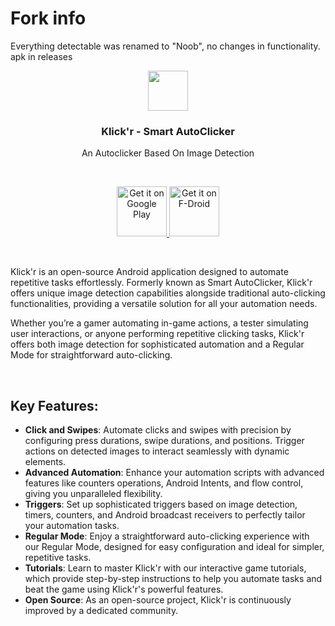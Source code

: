 # Fork info

Everything detectable was renamed to "Noob", no changes in functionality. apk in releases
<p align="center">
  <img src="https://github.com/Nain57/SmartAutoClicker/blob/master/smartautoclicker/src/main/ic_smart_auto_clicker-playstore.png?raw=true" height="64">
  <h3 align="center">Klick'r - Smart AutoClicker</h3>
  <p align="center">An Autoclicker Based On Image Detection
  </p>
</p>

<br>

<p align="center">
  <a href='https://play.google.com/store/apps/details?id=com.buzbuz.smartautoclicker&pcampaignid=MKT-Other-global-all-co-prtnr-py-PartBadge-Mar2515-1'>
    <img alt='Get it on Google Play' height='80' src='https://play.google.com/intl/en_us/badges/images/generic/en_badge_web_generic.png'/>
  </a>
  <a href='https://f-droid.org/packages/com.buzbuz.smartautoclicker/'>
    <img alt='Get it on F-Droid' height='80' src='https://fdroid.gitlab.io/artwork/badge/get-it-on.png'/>
  </a>
</p>

</br>
 
<p>Klick'r is an open-source Android application designed to automate repetitive tasks effortlessly. Formerly known as Smart AutoClicker, Klick'r offers unique image detection capabilities alongside traditional auto-clicking functionalities, providing a versatile solution for all your automation needs.
</p>
<p>Whether you’re a gamer automating in-game actions, a tester simulating user interactions, or anyone performing repetitive clicking tasks, Klick'r offers both image detection for sophisticated automation and a Regular Mode for straightforward auto-clicking.
</p>

</br>

## Key Features:
* **Click and Swipes**: Automate clicks and swipes with precision by configuring press durations, swipe durations, and positions. Trigger actions on detected images to interact seamlessly with dynamic elements.
* **Advanced Automation**: Enhance your automation scripts with advanced features like counters operations, Android Intents, and flow control, giving you unparalleled flexibility.
* **Triggers**: Set up sophisticated triggers based on image detection, timers, counters, and Android broadcast receivers to perfectly tailor your automation tasks.
* **Regular Mode**: Enjoy a straightforward auto-clicking experience with our Regular Mode, designed for easy configuration and ideal for simpler, repetitive tasks.
* **Tutorials**: Learn to master Klick'r with our interactive game tutorials, which provide step-by-step instructions to help you automate tasks and beat the game using Klick'r's powerful features.
* **Open Source**: As an open-source project, Klick'r is continuously improved by a dedicated community.
